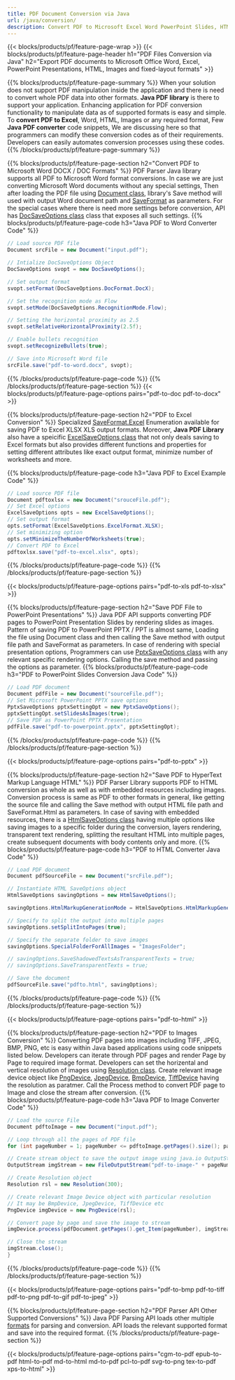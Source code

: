 ```yaml
---
title: PDF Document Conversion via Java 
url: /java/conversion/
description: Convert PDF to Microsoft Excel Word PowerPoint Slides, HTML, Images and many other popular formats with just few lines of Java code.
---
```


{{< blocks/products/pf/feature-page-wrap >}}
{{< blocks/products/pf/feature-page-header h1="PDF Files Conversion via Java" h2="Export PDF documents to Microsoft Office Word, Excel, PowerPoint Presentations, HTML, Images and fixed-layout formats" >}}

{{% blocks/products/pf/feature-page-summary %}}
When your solution does not support PDF manipulation inside the application and there is need to convert whole PDF data into other formats. **Java PDF library** is there to support your application. Enhancing application for PDF conversion functionality to manipulate data as of supported formats is easy and simple. To **convert PDF to Excel**, Word, HTML, Images or any required format, Few **Java PDF converter** code snippets, We are discussing here so that programmers can modify these conversion codes as of their requirements. Developers can easily automates conversion processes using these codes.
{{% /blocks/products/pf/feature-page-summary  %}}

{{% blocks/products/pf/feature-page-section  h2="Convert PDF to Microsoft Word DOCX / DOC Formats" %}}
PDF Parser Java library supports all PDF to Microsoft Word format conversions. In case we are just converting Microsoft Word documents without any special settings, Then after loading the PDF file using [Document class](https://apireference.aspose.com/pdf/java/com.aspose.pdf/document), library's Save method will used with output Word document path and [SaveFormat](https://apireference.aspose.com/pdf/java/com.aspose.pdf/saveformat) as parameters.  For the special cases where there is need more settings before conversion, API has [DocSaveOptions class](https://apireference.aspose.com/java/pdf/com.aspose.pdf/DocSaveOptions) class that exposes all such settings. 
{{% blocks/products/pf/feature-page-code h3="Java PDF to Word Converter Code" %}}

```cs
// Load source PDF file
Document srcFile = new Document("input.pdf");

// Intialize DocSaveOptions Object
DocSaveOptions svopt = new DocSaveOptions();

// Set output format
svopt.setFormat(DocSaveOptions.DocFormat.DocX);

// Set the recognition mode as Flow
svopt.setMode(DocSaveOptions.RecognitionMode.Flow);

// Setting the horizontal proximity as 2.5
svopt.setRelativeHorizontalProximity(2.5f);

// Enable bullets recognition 
svopt.setRecognizeBullets(true);

// Save into Microsoft Word file
srcFile.save("pdf-to-word.docx", svopt);
```
{{% /blocks/products/pf/feature-page-code  %}}
{{% /blocks/products/pf/feature-page-section %}}
{{< blocks/products/pf/feature-page-options pairs="pdf-to-doc pdf-to-docx" >}}


{{% blocks/products/pf/feature-page-section  h2="PDF to Excel Conversion" %}}
Specialized [SaveFormat.Excel](https://apireference.aspose.com/pdf/java/com.aspose.pdf/SaveFormat#Excel) Enumeration available for saving PDF to Excel XLSX XLS output formats. Moreover, **Java PDF Library** also have a speicific [ExcelSaveOptions class](https://apireference.aspose.com/pdf/java/com.aspose.pdf/ExcelSaveOptions) that not only deals saving to Excel formats but also provides different functions and properties for setting different attributes like exact output format, minimize number of worksheets and more.
 
{{% blocks/products/pf/feature-page-code h3="Java PDF to Excel Example Code" %}}

```cs
// Load source PDF file
Document pdftoxlsx = new Document("srouceFile.pdf");
// Set Excel options
ExcelSaveOptions opts = new ExcelSaveOptions();
// Set output format
opts.setFormat(ExcelSaveOptions.ExcelFormat.XLSX);
// Set minimizing option
opts.setMinimizeTheNumberOfWorksheets(true);
// Convert PDF to Excel
pdftoxlsx.save("pdf-to-excel.xlsx", opts);
```
{{% /blocks/products/pf/feature-page-code  %}}
{{% /blocks/products/pf/feature-page-section %}}

{{< blocks/products/pf/feature-page-options pairs="pdf-to-xls pdf-to-xlsx" >}}

{{% blocks/products/pf/feature-page-section  h2="Save PDF File to PowerPoint Presentations" %}}
Java PDF API supports converting PDF pages to PowerPoint Presentation Slides by rendering slides as images. Pattern of saving PDF to PowerPoint PPTX / PPT is almost same, Loading the file using Document class and then calling the Save method with output file path and SaveFormat as parameters. In case of rendering with special presentation options, Programmers can use [PptxSaveOptions class](https://apireference.aspose.com/pdf/java/com.aspose.pdf/PptxSaveOptions) with any relevant specific rendering options. Calling the save method and passing the options as parameter.
{{% blocks/products/pf/feature-page-code h3="PDF to PowerPoint Slides Conversion Java Code" %}}
```cs
// Load PDF document
Document pdfFile = new Document("sourceFile.pdf");
// Set Microsoft PowerPoint PPTX save options
PptxSaveOptions pptxSettingOpt = new PptxSaveOptions();
pptxSettingOpt.setSlidesAsImages(true);
// Save PDF as PowerPoint PPTX Presentation
pdfFile.save("pdf-to-powerpoint.pptx", pptxSettingOpt);
```
{{% /blocks/products/pf/feature-page-code %}}
{{% /blocks/products/pf/feature-page-section %}}

{{< blocks/products/pf/feature-page-options pairs="pdf-to-pptx" >}}

{{% blocks/products/pf/feature-page-section  h2="Save PDF to HyperText Markup Language HTML" %}}
PDF Parser Library supports PDF to HTML conversion as whole as well as with embedded resources including images. Conversion process is same as PDF to other formats in general, like getting the source file and calling the Save method with output HTML file path and SaveFormat.Html as parameters. In case of saving with embedded resources, there is a [HtmlSaveOptions class](https://apireference.aspose.com/pdf/java/com.aspose.pdf/htmlsaveoptions) having multiple options like saving images to a specific folder during the conversion, layers rendering, transparent text rendering, splitting the resultant HTML into multiple pages, create subsequent documents with body contents only and more. 
{{% blocks/products/pf/feature-page-code h3="PDF to HTML Converter Java Code" %}}

```cs
// Load PDF document
Document pdfSourceFile = new Document("srcFile.pdf");

// Instantiate HTML SaveOptions object
HtmlSaveOptions savingOptions = new HtmlSaveOptions();

savingOptions.HtmlMarkupGenerationMode = HtmlSaveOptions.HtmlMarkupGenerationModes.WriteOnlyBodyContent;

// Specify to split the output into multiple pages
savingOptions.setSplitIntoPages(true);

// Specify the separate folder to save images
savingOptions.SpecialFolderForAllImages = "ImagesFolder";

// savingOptions.SaveShadowedTextsAsTransparentTexts = true;
// savingOptions.SaveTransparentTexts = true;

// Save the document
pdfSourceFile.save("pdfto.html", savingOptions);
```
{{% /blocks/products/pf/feature-page-code %}}
{{% /blocks/products/pf/feature-page-section %}}

{{< blocks/products/pf/feature-page-options pairs="pdf-to-html" >}}

{{% blocks/products/pf/feature-page-section  h2="PDF to Images Conversion" %}}
Converting PDF pages into images including TIFF, JPEG, BMP, PNG, etc is easy within Java based applications using code snippets listed below. Developers can iterate through PDF pages and render Page by Page to required image format. Developers can set the horizental and vertical resolution of images using [Resolution class](https://apireference.aspose.com/pdf/java/com.aspose.pdf.devices/Resolution). Create relevant image device object like [PngDevice](https://apireference.aspose.com/pdf/java/com.aspose.pdf.devices/PngDevice), [JpegDevice](https://apireference.aspose.com/pdf/java/com.aspose.pdf.devices/JpegDevice), [BmpDevice](https://apireference.aspose.com/pdf/java/com.aspose.pdf.devices/BmpDevice), [TiffDevice](https://apireference.aspose.com/pdf/java/com.aspose.pdf.devices/TiffDevice) having the resolution as paratmer. Call the Process method to convert PDF page to Image and close the stream after conversion.
{{% blocks/products/pf/feature-page-code h3="Java PDF to Image Converter Code" %}}
```cs
// Load the source File
Document pdftoImage = new Document("input.pdf");

// Loop through all the pages of PDF file
for (int pageNumber = 1; pageNumber <= pdftoImage.getPages().size(); pageNumber++) {

// Create stream object to save the output image using java.io OutputStream class
OutputStream imgStream = new FileOutputStream("pdf-to-image-" + pageNumber + ".png");

// Create Resolution object
Resolution rsl = new Resolution(300);

// Create relevant Image Device object with particular resolution
// It may be BmpDevice, JpegDevice, TiffDevice etc
PngDevice imgDevice = new PngDevice(rsl);

// Convert page by page and save the image to stream
imgDevice.process(pdfDocument.getPages().get_Item(pageNumber), imgStream);

// Close the stream
imgStream.close();
}

```
{{% /blocks/products/pf/feature-page-code %}}
{{% /blocks/products/pf/feature-page-section %}}

{{< blocks/products/pf/feature-page-options pairs="pdf-to-bmp pdf-to-tiff pdf-to-png pdf-to-gif pdf-to-jpeg" >}}

{{% blocks/products/pf/feature-page-section  h2="PDF Parser API Other Supported Conversions" %}}
Java PDF Parsing API loads other multiple [formats](https://docs.aspose.com/pdf/java/supported-file-formats/) for parsing and conversion. API loads the relevant supported format and save into the required format.
{{% /blocks/products/pf/feature-page-section %}}

{{< blocks/products/pf/feature-page-options pairs="cgm-to-pdf epub-to-pdf html-to-pdf md-to-html md-to-pdf pcl-to-pdf svg-to-png tex-to-pdf xps-to-html" >}}